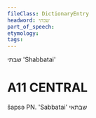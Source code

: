 ```yaml
---
fileClass: DictionaryEntry
headword: שבתי
part_of_speech: 
etymology: 
tags: 
---
```

שבתי 
'Shabbatai'

A11
CENTRAL
========

šapsə PN. 'Sabbatai' שבתאי